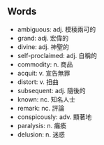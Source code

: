 ## Words

- ambiguous: adj. 模稜兩可的
- grand: adj. 宏偉的
- divine: adj. 神聖的
- self-proclaimed: adj. 自稱的
- commodity: n. 商品
- acquit: v. 宣告無罪
- distort: v. 扭曲
- subsequent: adj. 隨後的
- known: nc. 知名人士
- remark: nc. 評論
- conspicously: adv. 顯著地
- paralysis: n. 癱瘓
- delusion: n. 迷惑
